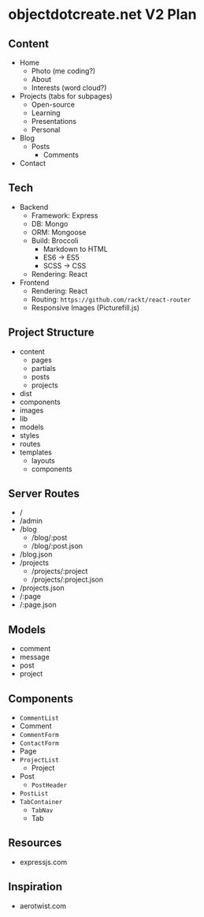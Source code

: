 # objectdotcreate.net V2 Plan

## Content

* Home
  * Photo (me coding?)
  * About
  * Interests (word cloud?)
* Projects (tabs for subpages)
  * Open-source
  * Learning
  * Presentations
  * Personal
* Blog
  * Posts
    * Comments
* Contact

## Tech

* Backend
  * Framework: Express
  * DB: Mongo
  * ORM: Mongoose
  * Build: Broccoli
    * Markdown to HTML
    * ES6 -> ES5
    * SCSS -> CSS
  * Rendering: React
* Frontend
  * Rendering: React
  * Routing: `https://github.com/rackt/react-router`
  * Responsive Images (Picturefill.js)

## Project Structure

* content
  * pages
  * partials
  * posts
  * projects
* dist
* components
* images
* lib
* models
* styles
* routes
* templates
  * layouts
  * components

## Server Routes

* /
* /admin
* /blog
  * /blog/:post
  * /blog/:post.json
* /blog.json
* /projects
  * /projects/:project
  * /projects/:project.json
* /projects.json
* /:page
* /:page.json

## Models

* comment
* message
* post
* project

## Components

* `CommentList`
* Comment
* `CommentForm`
* `ContactForm`
* Page
* `ProjectList`
  * Project
* Post
  * `PostHeader`
* `PostList`
* `TabContainer`
  * `TabNav`
  * Tab

## Resources

* expressjs.com

## Inspiration

* aerotwist.com
